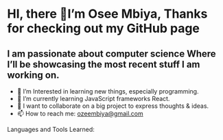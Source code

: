 # HI, there 👋I’m Osee Mbiya, Thanks for checking out my GitHub page 
<H2> I am passionate about computer science  Where I’ll be showcasing the most recent stuff I am working on.</H2> 
 
- 👀 I’m Interested in learning new things, especially programming.
- 🌱 I’m currently learning JavaScript frameworks React. 
- 💞️ I want to collaborate on a big project to express thoughts & ideas.
- 📫 How to reach me: ozeembiya@gmail.com



Languages and Tools Learned: 


